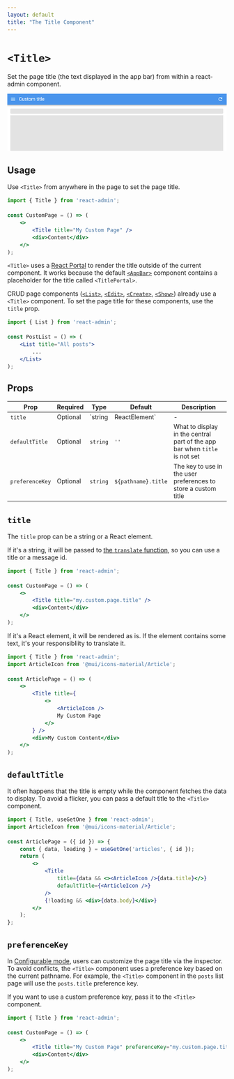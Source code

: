 ```yaml
---
layout: default
title: "The Title Component"
---
```


# `<Title>`

Set the page title (the text displayed in the app bar) from within a react-admin component.

![Title](./img/Title.png)

## Usage

Use `<Title>` from anywhere in the page to set the page title. 

```jsx
import { Title } from 'react-admin';

const CustomPage = () => (
    <>
        <Title title="My Custom Page" />
        <div>Content</div>
    </>
);
```

`<Title>` uses a [React Portal](https://react.dev/reference/react-dom/createPortal) to render the title outside of the current component. It works because the default [`<AppBar>`](./AppBar.md) component contains a placeholder for the title called `<TitlePortal>`.

CRUD page components ([`<List>`](./List.md), [`<Edit>`](./Edit.md), [`<Create>`](./Create.md), [`<Show>`](./Show.md)) already use a `<Title>` component. To set the page title for these components, use the `title` prop.

```jsx
import { List } from 'react-admin';

const PostList = () => (
    <List title="All posts">
        ...
    </List>
);
```

## Props

| Prop                | Required | Type                  | Default  | Description                                                                 |
| ------------------- | -------- | --------------------- | -------- | --------------------------------------------------------------------------- |
| `title`             | Optional | `string|ReactElement` | -        | What to display in the central part of the app bar                          |
| `defaultTitle`      | Optional | `string`              | `''`     | What to display in the central part of the app bar when `title` is not set  |
| `preferenceKey`     | Optional | `string`              | ``${pathname}.title`` | The key to use in the user preferences to store a custom title |

## `title`

The `title` prop can be a string or a React element.

If it's a string, it will be passed to [the `translate` function](./useTranslate.md), so you can use a title or a message id.

```jsx
import { Title } from 'react-admin';

const CustomPage = () => (
    <>
        <Title title="my.custom.page.title" />
        <div>Content</div>
    </>
);
```

If it's a React element, it will be rendered as is. If the element contains some text, it's your responsibliity to translate it.

```jsx
import { Title } from 'react-admin';
import ArticleIcon from '@mui/icons-material/Article';

const ArticlePage = () => (
    <>
        <Title title={
            <>
                <ArticleIcon />
                My Custom Page
            </>
        } />
        <div>My Custom Content</div>
    </>
);
```

## `defaultTitle`

It often happens that the title is empty while the component fetches the data to display. To avoid a flicker, you can pass a default title to the `<Title>` component.

```jsx
import { Title, useGetOne } from 'react-admin';
import ArticleIcon from '@mui/icons-material/Article';

const ArticlePage = ({ id }) => {
    const { data, loading } = useGetOne('articles', { id });
    return (
        <>
            <Title
                title={data && <><ArticleIcon />{data.title}</>} 
                defaultTitle={<ArticleIcon />}
            />
            {!loading && <div>{data.body}</div>}
        </>
    );
};
```

## `preferenceKey`

In [Configurable mode](./AppBar.md#configurable), users can customize the page title via the inspector. To avoid conflicts, the `<Title>` component uses a preference key based on the current pathname. For example, the `<Title>` component in the `posts` list page will use the `posts.title` preference key.

If you want to use a custom preference key, pass it to the `<Title>` component.

```jsx
import { Title } from 'react-admin';

const CustomPage = () => (
    <>
        <Title title="My Custom Page" preferenceKey="my.custom.page.title" />
        <div>Content</div>
    </>
);
```

